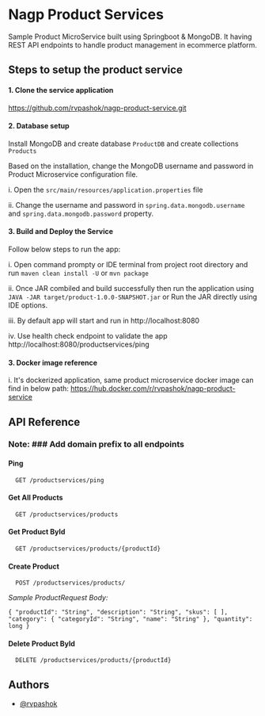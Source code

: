 # Nagp Product Services #
Sample Product MicroService built using Springboot & MongoDB. It having REST API endpoints to handle product management in ecommerce platform. 

## Steps to setup the product service




#### 1. Clone the service application ####

https://github.com/rvpashok/nagp-product-service.git

#### 2. Database setup ####

Install MongoDB and create database `ProductDB` and create collections `Products`

Based on the installation, change the MongoDB username and password in Product Microservice configuration file.

i. Open the `src/main/resources/application.properties` file

ii. Change the username and password in `spring.data.mongodb.username` and `spring.data.mongodb.password` property.

#### 3. Build and Deploy the Service ####

Follow below steps to run the app: 

i. Open command prompty or IDE terminal from project root directory and run `maven clean install -U` or `mvn package`

ii. Once JAR combiled and build successfully then run the application using `JAVA -JAR target/product-1.0.0-SNAPSHOT.jar` or Run the JAR directly using IDE options.

iii. By default app will start and run in http://localhost:8080

iv. Use health check endpoint to validate the app http://localhost:8080/productservices/ping


#### 3. Docker image reference ####

i. It's dockerized application, same product microservice docker image can find in below path: 
https://hub.docker.com/r/rvpashok/nagp-product-service





    
## API Reference

###  Note: ### Add domain prefix to all endpoints 

#### Ping

```http
  GET /productservices/ping
```


#### Get All Products

```http
  GET /productservices/products
```


#### Get Product ById
```http
  GET /productservices/products/{productId}
```

#### Create Product
```http
  POST /productservices/products/
```
*Sample ProductRequest Body:*

`{
    "productId": "String",
    "description": "String",
    "skus": [
    ],
    "category": {
        "categoryId": "String",
        "name": "String"
    },
    "quantity": long
}`

#### Delete Product ById
```http
  DELETE /productservices/products/{productId}
```




## Authors

- [@rvpashok](https://github.com/rvpashok)

